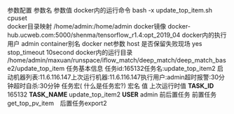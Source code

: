 参数配置
参数名	参数值
docker内的运行命令	bash -x update_top_item.sh
cpuset	
docker目录映射	/home/admin:/home/admin
docker镜像	docker-hub.ucweb.com:5000/shenma/tensorflow_r1.4:opt_2019_04
docker内的执行用户	admin
container别名	
docker net参数	host
是否保留失败现场	yes
stop_timeout	10second
docker内的运行目录	/home/admin/maxuan/runspace/iflow_match/deep_match/deep_match_base2/update_top_item
任务基本信息
任务id:165132任务名:update_top_item2 启动机器列表:11.6.116.147上次运行机器:11.6.116.147执行用户:admin超时报警:30分钟超时自杀:30分钟
任务宏( 什么是任务宏?)
宏名	值	上次运行时值
__TASK_ID__		165132
__TASK_NAME__		update_top_item2
__USER__		admin
前后置任务
前置任务get_top_pv_item　后置任务export2　